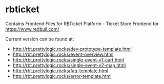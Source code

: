 # rbticket
Contains Frontend Files for RBTicket Platform - Ticket Store Frontend for https://www.redbull.com/

Current version can be found at:

* http://rbt.prettylogic.rocks/dev-prototype-template.html
* http://rbt.prettylogic.rocks/event-overview.html
* http://rbt.prettylogic.rocks/single-event-v1-cart.html
* http://rbt.prettylogic.rocks/single-event-v2-map.html
* http://rbt.prettylogic.rocks/faq-template.html
* http://rbt.prettylogic.rocks/error-template.html

